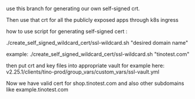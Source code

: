 
use this branch for generating our own self-signed crt.

Then use that crt for all the publicly exposed apps through k8s ingress

how to use script for generating self-signed cert :

./create_self_signed_wildcard_cert/ssl-wildcard.sh "desired domain name"

example:
./create_self_signed_wildcard_cert/ssl-wildcard.sh "tinotest.com"


then put crt and key files into appropriate vault for example here:
v2.25.1/clients/tino-prod/group_vars/custom_vars/ssl-vault.yml


Now we have valid cert for shop.tinotest.com and also other subdomains like example.tinotest.com
